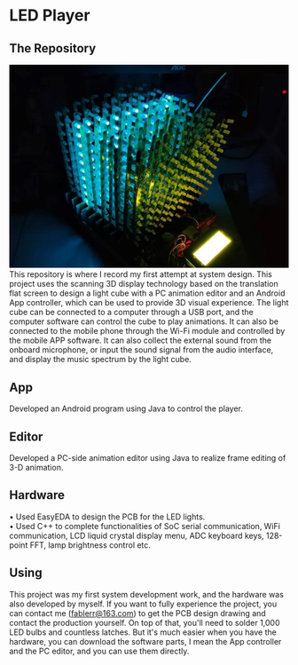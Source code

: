 # LED Player

## The Repository
![image](picture/hardware_operation.png)  
This repository is where I record my first attempt at system design. This project uses the scanning 3D display technology based on the translation flat screen to design a light cube with a PC animation editor and an Android App controller, which can be used to provide 3D visual experience. The light cube can be connected to a computer through a USB port, and the computer software can control the cube to play animations.  It can also be connected to the mobile phone through the Wi-Fi module and controlled by the mobile APP software.  It can also collect the external sound from the onboard microphone, or input the sound signal from the audio interface, and display the music spectrum by the light cube.

## App
Developed an Android program using Java to control the player.


## Editor
Developed a PC-side animation editor using Java  to realize frame editing of 3-D animation.

## Hardware
• Used EasyEDA to design the PCB for the LED lights.  
• Used C++ to complete functionalities of SoC serial communication, WiFi communication, LCD liquid crystal display menu, ADC keyboard keys, 128-point FFT, lamp brightness control etc. 

## Using
This project was my first system development work, and the hardware was also developed by myself. If you want to fully experience the project, you can contact me (fablerr@163.com) to get the PCB design drawing and contact the production yourself. On top of that, you'll need to solder 1,000 LED bulbs and countless latches. But it's much easier when you have the hardware, you can download the software parts, I mean the App controller and the PC editor, and you can use them directly.


